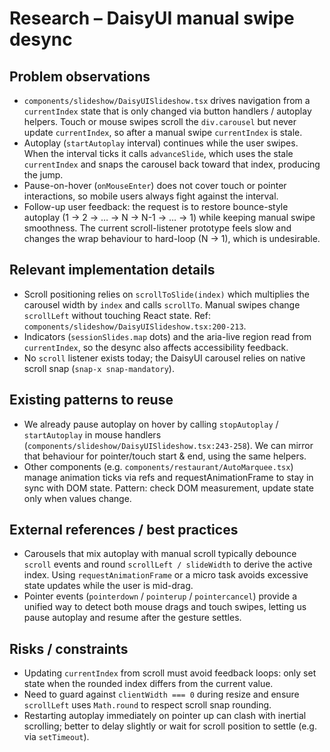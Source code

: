 # Research – DaisyUI manual swipe desync

## Problem observations
- `components/slideshow/DaisyUISlideshow.tsx` drives navigation from a `currentIndex` state that is only changed via button handlers / autoplay helpers. Touch or mouse swipes scroll the `div.carousel` but never update `currentIndex`, so after a manual swipe `currentIndex` is stale.
- Autoplay (`startAutoplay` interval) continues while the user swipes. When the interval ticks it calls `advanceSlide`, which uses the stale `currentIndex` and snaps the carousel back toward that index, producing the jump.
- Pause-on-hover (`onMouseEnter`) does not cover touch or pointer interactions, so mobile users always fight against the interval.
- Follow-up user feedback: the request is to restore bounce-style autoplay (1 → 2 → … → N → N-1 → … → 1) while keeping manual swipe smoothness. The current scroll-listener prototype feels slow and changes the wrap behaviour to hard-loop (N → 1), which is undesirable.

## Relevant implementation details
- Scroll positioning relies on `scrollToSlide(index)` which multiplies the carousel width by `index` and calls `scrollTo`. Manual swipes change `scrollLeft` without touching React state. Ref: `components/slideshow/DaisyUISlideshow.tsx:200-213`.
- Indicators (`sessionSlides.map` dots) and the aria-live region read from `currentIndex`, so the desync also affects accessibility feedback.
- No `scroll` listener exists today; the DaisyUI carousel relies on native scroll snap (`snap-x snap-mandatory`).

## Existing patterns to reuse
- We already pause autoplay on hover by calling `stopAutoplay` / `startAutoplay` in mouse handlers (`components/slideshow/DaisyUISlideshow.tsx:243-258`). We can mirror that behaviour for pointer/touch start & end, using the same helpers.
- Other components (e.g. `components/restaurant/AutoMarquee.tsx`) manage animation ticks via refs and requestAnimationFrame to stay in sync with DOM state. Pattern: check DOM measurement, update state only when values change.

## External references / best practices
- Carousels that mix autoplay with manual scroll typically debounce `scroll` events and round `scrollLeft / slideWidth` to derive the active index. Using `requestAnimationFrame` or a micro task avoids excessive state updates while the user is mid-drag.
- Pointer events (`pointerdown` / `pointerup` / `pointercancel`) provide a unified way to detect both mouse drags and touch swipes, letting us pause autoplay and resume after the gesture settles.

## Risks / constraints
- Updating `currentIndex` from scroll must avoid feedback loops: only set state when the rounded index differs from the current value.
- Need to guard against `clientWidth === 0` during resize and ensure `scrollLeft` uses `Math.round` to respect scroll snap rounding.
- Restarting autoplay immediately on pointer up can clash with inertial scrolling; better to delay slightly or wait for scroll position to settle (e.g. via `setTimeout`).
